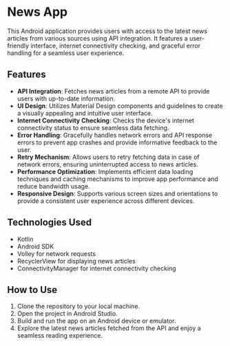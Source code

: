 # News App

This Android application provides users with access to the latest news articles from various sources using API integration. It features a user-friendly interface, internet connectivity checking, and graceful error handling for a seamless user experience.

## Features

- **API Integration**: Fetches news articles from a remote API to provide users with up-to-date information.
- **UI Design**: Utilizes Material Design components and guidelines to create a visually appealing and intuitive user interface.
- **Internet Connectivity Checking**: Checks the device's internet connectivity status to ensure seamless data fetching.
- **Error Handling**: Gracefully handles network errors and API response errors to prevent app crashes and provide informative feedback to the user.
- **Retry Mechanism**: Allows users to retry fetching data in case of network errors, ensuring uninterrupted access to news articles.
- **Performance Optimization**: Implements efficient data loading techniques and caching mechanisms to improve app performance and reduce bandwidth usage.
- **Responsive Design**: Supports various screen sizes and orientations to provide a consistent user experience across different devices.

## Technologies Used

- Kotlin
- Android SDK
- Volley for network requests
- RecyclerView for displaying news articles
- ConnectivityManager for internet connectivity checking

## How to Use

1. Clone the repository to your local machine.
2. Open the project in Android Studio.
3. Build and run the app on an Android device or emulator.
4. Explore the latest news articles fetched from the API and enjoy a seamless reading experience.

